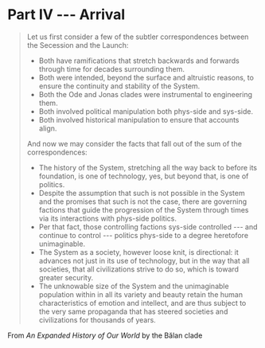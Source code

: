 # Part IV --- Arrival

> Let us first consider a few of the subtler correspondences between the Secession and the Launch:
>
> * Both have ramifications that stretch backwards and forwards through time for decades surrounding them.
> * Both were intended, beyond the surface and altruistic reasons, to ensure the continuity and stability of the System.
> * Both the Ode and Jonas clades were instrumental to engineering them.
> * Both involved political manipulation both phys-side and sys-side.
> * Both involved historical manipulation to ensure that accounts align.
>
>And now we may consider the facts that fall out of the sum of the correspondences:
>
> * The history of the System, stretching all the way back to before its foundation, is one of technology, yes, but beyond that, is one of politics.
> * Despite the assumption that such is not possible in the System and the promises that such is not the case, there are governing factions that guide the progression of the System through times via its interactions with phys-side politics.
> * Per that fact, those controlling factions sys-side controlled --- and continue to control --- politics phys-side to a degree heretofore unimaginable.
> * The System as a society, however loose knit, is directional: it advances not just in its use of technology, but in the way that all societies, that all civilizations strive to do so, which is toward greater security.
> * The unknowable size of the System and the unimaginable population within in all its variety and beauty retain the human characteristics of emotion and intellect, and are thus subject to the very same propaganda that has steered societies and civilizations for thousands of years.

From *An Expanded History of Our World* by the Bălan clade

